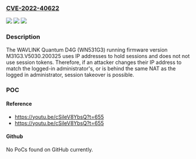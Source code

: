 ### [CVE-2022-40622](https://cve.mitre.org/cgi-bin/cvename.cgi?name=CVE-2022-40622)
![](https://img.shields.io/static/v1?label=Product&message=WN531G3&color=blue)
![](https://img.shields.io/static/v1?label=Version&message=M31G3.V5030.200325%3C%3D%20M31G3.V5030.200325%20&color=brighgreen)
![](https://img.shields.io/static/v1?label=Vulnerability&message=CWE-304%20Missing%20Critical%20Step%20in%20Authentication&color=brighgreen)

### Description

The WAVLINK Quantum D4G (WN531G3) running firmware version M31G3.V5030.200325 uses IP addresses to hold sessions and does not not use session tokens. Therefore, if an attacker changes their IP address to match the logged-in administrator's, or is behind the same NAT as the logged in administrator, session takeover is possible.

### POC

#### Reference
- https://youtu.be/cSileV8YbsQ?t=655
- https://youtu.be/cSileV8YbsQ?t=655

#### Github
No PoCs found on GitHub currently.

